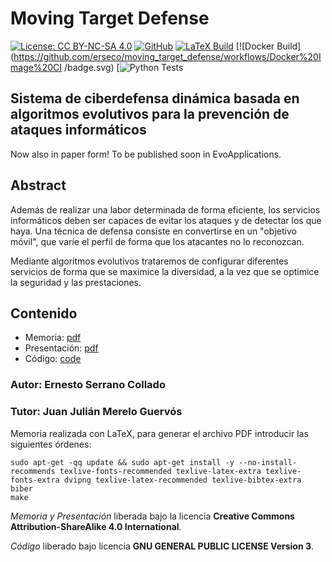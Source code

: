 # Moving Target Defense

[![License: CC BY-NC-SA 4.0](https://img.shields.io/badge/License-CC%20BY--NC--SA%204.0-lightgrey.svg)](https://creativecommons.org/licenses/by-nc-sa/4.0/)
[![GitHub](https://img.shields.io/github/license/erseco/moving_target_defense.svg)](https://github.com/erseco/moving_target_defense/blob/master/LICENSE)
[![LaTeX Build](https://travis-ci.com/erseco/moving_target_defense.svg?branch=master)](https://travis-ci.com/erseco/moving_target_defense)
[![Docker Build](https://github.com/erseco/moving_target_defense/workflows/Docker%20Image%20CI /badge.svg)
[![Python Tests](https://github.com/erseco/moving_target_defense/workflows/Python%20package/badge.svg) 
 

## Sistema de ciberdefensa dinámica basada en algoritmos evolutivos para la prevención de ataques informáticos

Now also in paper form! To be published soon in EvoApplications.

## Abstract

Además de realizar una labor determinada de forma eficiente, los servicios informáticos deben ser capaces de evitar los ataques y de detectar los que haya. Una técnica de defensa consiste en convertirse en un "objetivo móvil", que varíe el perfil de forma que los atacantes no lo reconozcan.

Mediante algoritmos evolutivos trataremos de configurar diferentes servicios de forma que se maximice la diversidad, a la vez que se optimice la seguridad y las prestaciones.

## Contenido
 
- Memoria: [pdf](../../releases/download/1.0.0/project.pdf)
- Presentación: [pdf](../../releases/download/1.0.0/slides.pdf)
- Código: [code](../../tree/master/code)
 
### Autor: Ernesto Serrano Collado
### Tutor: Juan Julián Merelo Guervós

Memoria realizada con LaTeX, para generar el archivo PDF introducir las siguientes órdenes:

```
sudo apt-get -qq update && sudo apt-get install -y --no-install-recommends texlive-fonts-recommended texlive-latex-extra texlive-fonts-extra dvipng texlive-latex-recommended texlive-bibtex-extra biber
make
```

*Memoria y Presentación* liberada bajo la licencia **Creative Commons Attribution-ShareAlike 4.0 International**.

*Código* liberado bajo licencia **GNU GENERAL PUBLIC LICENSE Version 3**.
